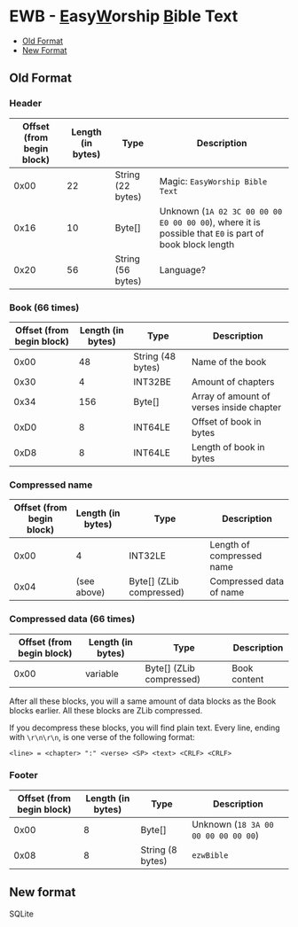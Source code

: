 # EWB - <ins>E</ins>asy<ins>W</ins>orship <ins>B</ins>ible Text

* [Old Format](#Old-Format)
* [New Format](#New-Format)

## Old Format

### Header

| Offset (from begin block) | Length (in bytes) | Type | Description |
| - | - | - | - |
| 0x00 | 22 | String (22 bytes) | Magic: `EasyWorship Bible Text` |
| 0x16 | 10 | Byte[] | Unknown (`1A 02 3C 00 00 00 E0 00 00 00`), where it is possible that `E0` is part of book block length |
| 0x20 | 56 | String (56 bytes) | Language? |

### Book (66 times)

| Offset (from begin block) | Length (in bytes) | Type | Description |
| - | - | - | - |
| 0x00 | 48 | String (48 bytes) | Name of the book |
| 0x30 | 4 | INT32BE | Amount of chapters |
| 0x34 | 156 | Byte[] | Array of amount of verses inside chapter |
| 0xD0 | 8 | INT64LE | Offset of book in bytes |
| 0xD8 | 8 | INT64LE | Length of book in bytes |

### Compressed name

| Offset (from begin block) | Length (in bytes) | Type | Description |
| - | - | - | - |
| 0x00 | 4 | INT32LE | Length of compressed name |
| 0x04 | (see above) | Byte[] (ZLib compressed) | Compressed data of name |

### Compressed data (66 times)

| Offset (from begin block) | Length (in bytes) | Type | Description |
| - | - | - | - |
| 0x00 | variable | Byte[] (ZLib compressed) | Book content |

After all these blocks, you will a same amount of data blocks as the Book blocks earlier.
All these blocks are ZLib compressed.

If you decompress these blocks, you will find plain text.
Every line, ending with `\r\n\r\n`, is one verse of the following format:
```
<line> = <chapter> ":" <verse> <SP> <text> <CRLF> <CRLF>
```

### Footer

| Offset (from begin block) | Length (in bytes) | Type | Description |
| - | - | - | - |
| 0x00 | 8 | Byte[] | Unknown (`18 3A 00 00 00 00 00 00`) |
| 0x08 | 8 | String (8 bytes) | `ezwBible` |

## New format

SQLite
